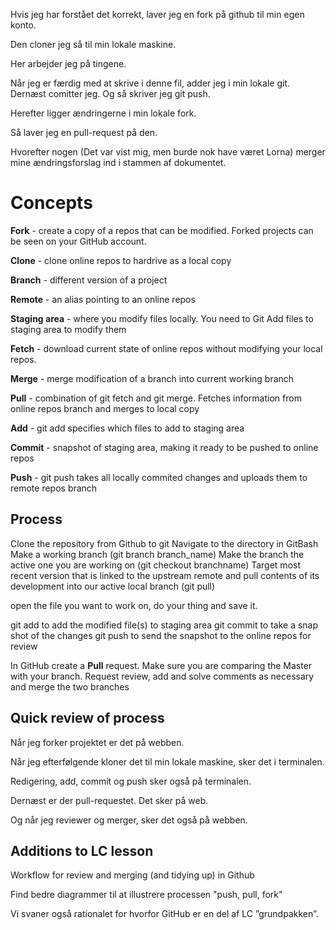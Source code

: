 ﻿Hvis jeg har forstået det korrekt, laver jeg en fork på github til min 
egen konto.

Den cloner jeg så til min lokale maskine.

Her arbejder jeg på tingene.

Når jeg er færdig med at skrive i denne fil, adder jeg i min lokale git.
Dernæst comitter jeg.
Og så skriver jeg git push.

Herefter ligger ændringerne i min lokale fork.

Så laver jeg en pull-request på den. 

Hvorefter nogen (Det var vist mig, men burde nok have været Lorna) 
merger mine ændringsforslag ind i stammen af dokumentet.

# Concepts

**Fork** - create a copy of a repos that can be modified.
Forked projects can be seen on your GitHub account.

**Clone** - clone online repos to hardrive as a local copy

**Branch** - different version of a project

**Remote** - an alias pointing to an online repos

**Staging area** - where you modify files locally. You need to 
Git Add files to staging area to modify them

**Fetch** - download current state of online repos without modifying 
your local repos.

**Merge** - merge modification of a branch into current working branch

**Pull** - combination of git fetch and git merge. 
Fetches information from online repos branch and merges to local copy

**Add** - git add specifies which files to add to staging area

**Commit** - snapshot of staging area, making it ready to be pushed to
online repos

**Push** - git push takes all locally commited changes and uploads them to
remote repos branch

## Process
Clone the repository from Github to git
Navigate to the directory in GitBash
Make a working branch (git branch branch_name)
Make the branch the active one you are working on (git checkout branchname)
Target most recent version that is linked to the upstream remote and pull
contents of its development into our active local branch (git pull)

open the file you want to work on, do your thing and save it.

git add to add the modified file(s) to staging area
git commit to take a snap shot of the changes
git push to send the snapshot to the online repos for review 

In GitHub create a **Pull** request. Make sure you are comparing the Master with your branch.
Request review, add and solve comments as necessary and merge the two branches

## Quick review of process

Når jeg forker projektet er det på webben.

Når jeg efterfølgende kloner det til min lokale maskine, sker det i terminalen.

Redigering, add, commit og push sker også på terminalen.

Dernæst er der pull-requestet. Det sker på web.

Og når jeg reviewer og merger, sker det også på webben.

## Additions to LC lesson

Workflow for review and merging (and tidying up) in Github

Find bedre diagrammer til at illustrere processen "push, pull, fork"

Vi svaner også rationalet for hvorfor GitHub er en del af LC ”grundpakken”.




